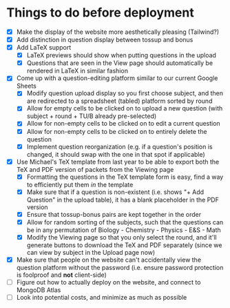 # Things to do before deployment
- [x] Make the display of the website more aesthetically pleasing (Tailwind?)
- [x] Add distinction in question display between tossup and bonus
- [x] Add LaTeX support
  - [x] LaTeX previews should show when putting questions in the upload
  - [x] Questions that are seen in the View page should automatically be rendered in LaTeX in similar fashion
- [x] Come up with a question-editing platform similar to our current Google Sheets
  - [x] Modify question upload display so you first choose subject, and then are redirected to a spreadsheet (tabled) platform sorted by round
  - [x] Allow for empty cells to be clicked on to upload a new question (with subject + round + TU/B already pre-selected)
  - [x] Allow for non-empty cells to be clicked on to edit a current question
  - [x] Allow for non-empty cells to be clicked on to entirely delete the question
  - [x] Implement question reorganization (e.g. if a question's position is changed, it should swap with the one in that spot if applicable)
- [x] Use Michael's TeX template from last year to be able to export both the TeX and PDF version of packets from the Viewing page
  - [x] Formatting the questions in the TeX template form is easy, find a way to efficiently put them *in* the template
  - [x] Make sure that if a question is non-existent (i.e. shows "+ Add Question" in the upload table), it has a blank placeholder in the PDF version
  - [x] Ensure that tossup-bonus pairs are kept together in the order
  - [x] Allow for random sorting of the subjects, such that the questions can be in any permutation of Biology - Chemistry - Physics - E&S - Math
  - [x] Modify the Viewing page so that you only select the round, and it'll generate buttons to download the TeX and PDF separately (since we can view by subject in the Upload page now)
- [x] Make sure that people on the website can't accidentally view the question platform without the password (i.e. ensure password protection is foolproof and **not** client-side)
- [ ] Figure out how to actually deploy on the website, and connect to MongoDB Atlas
- [ ] Look into potential costs, and minimize as much as possible